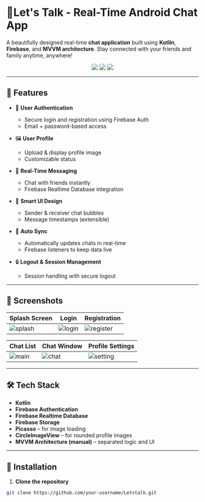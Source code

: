 # 💬Let's Talk - Real-Time Android Chat App

A beautifully designed real-time **chat application** built using **Kotlin**, **Firebase**, and **MVVM architecture**. Stay connected with your friends and family anytime, anywhere!

<p align="center">
  <img src="https://img.shields.io/badge/Status-Active-brightgreen?style=flat-square"/>
  <img src="https://img.shields.io/badge/Platform-Android-blue?style=flat-square"/>
  <img src="https://img.shields.io/badge/Built%20With-Kotlin-orange?style=flat-square"/>
</p>

---

## 🚀 Features

- 🔐 **User Authentication**
  - Secure login and registration using Firebase Auth
  - Email + password-based access

- 🖼️ **User Profile**
  - Upload & display profile image
  - Customizable status

- 💬 **Real-Time Messaging**
  - Chat with friends instantly
  - Firebase Realtime Database integration

- 🧠 **Smart UI Design**
  - Sender & receiver chat bubbles
  - Message timestamps (extensible)

- 🔄 **Auto Sync**
  - Automatically updates chats in real-time
  - Firebase listeners to keep data live

- 🔒 **Logout & Session Management**
  - Session handling with secure logout

---

## 📱 Screenshots

| Splash Screen | Login | Registration |
|---------------|-------|--------------|
| ![splash](screenshots/splash.png) | ![login](screenshots/login.png) | ![register](screenshots/register.png) |

| Chat List | Chat Window | Profile Settings |
|----------|-------------|------------------|
| ![main](screenshots/main.png) | ![chat](screenshots/chat.png) | ![setting](screenshots/setting.png) |

---

## 🛠️ Tech Stack

- **Kotlin**
- **Firebase Authentication**
- **Firebase Realtime Database**
- **Firebase Storage**
- **Picasso** – for image loading
- **CircleImageView** – for rounded profile images
- **MVVM Architecture (manual)** – separated logic and UI

---

## 🔧 Installation

1. **Clone the repository**

```bash
git clone https://github.com/your-username/Letstalk.git

